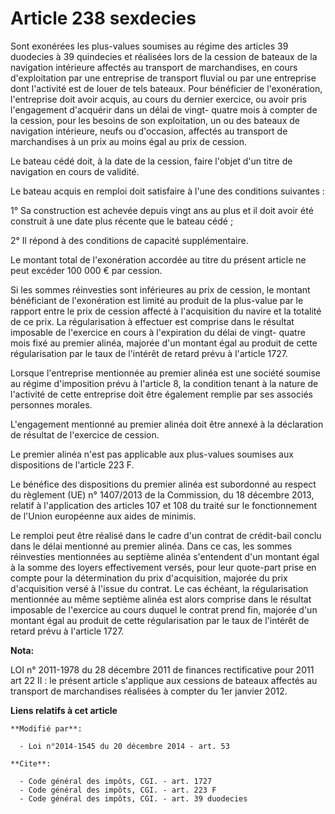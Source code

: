 # Article 238 sexdecies

Sont exonérées les plus-values soumises au régime des articles 39 duodecies à 39 quindecies et réalisées lors de la cession
de bateaux de la navigation intérieure affectés au transport de marchandises, en cours d'exploitation par une entreprise de
transport fluvial ou par une entreprise dont l'activité est de louer de tels bateaux. Pour bénéficier de l'exonération,
l'entreprise doit avoir acquis, au cours du dernier exercice, ou avoir pris l'engagement d'acquérir dans un délai de vingt-
quatre mois à compter de la cession, pour les besoins de son exploitation, un ou des bateaux de navigation intérieure, neufs
ou d'occasion, affectés au transport de marchandises à un prix au moins égal au prix de cession. 

Le bateau cédé doit, à la date de la cession, faire l'objet d'un titre de navigation en cours de validité. 

Le bateau acquis en remploi doit satisfaire à l'une des conditions suivantes : 

1° Sa construction est achevée depuis vingt ans au plus et il doit avoir été construit à une date plus récente que le bateau
cédé ; 

2° Il répond à des conditions de capacité supplémentaire. 

Le montant total de l'exonération accordée au titre du présent article ne peut excéder 100 000 € par cession. 

Si les sommes réinvesties sont inférieures au prix de cession, le montant bénéficiant de l'exonération est limité au produit
de la plus-value par le rapport entre le prix de cession affecté à l'acquisition du navire et la totalité de ce prix. La
régularisation à effectuer est comprise dans le résultat imposable de l'exercice en cours à l'expiration du délai de vingt-
quatre mois fixé au premier alinéa, majorée d'un montant égal au produit de cette régularisation par le taux de l'intérêt de
retard prévu à l'article 1727. 

Lorsque l'entreprise mentionnée au premier alinéa est une société soumise au régime d'imposition prévu à l'article 8, la
condition tenant à la nature de l'activité de cette entreprise doit être également remplie par ses associés personnes
morales. 

L'engagement mentionné au premier alinéa doit être annexé à la déclaration de résultat de l'exercice de cession. 

Le premier alinéa n'est pas applicable aux plus-values soumises aux dispositions de l'article 223 F. 

Le bénéfice des dispositions du premier alinéa est subordonné au respect du règlement (UE) n° 1407/2013 de la Commission, du
18 décembre 2013, relatif à l'application des articles 107 et 108 du traité sur le fonctionnement de l'Union européenne aux
aides de minimis. 

Le remploi peut être réalisé dans le cadre d'un contrat de crédit-bail conclu dans le délai mentionné au premier alinéa. Dans
ce cas, les sommes réinvesties mentionnées au septième alinéa s'entendent d'un montant égal à la somme des loyers
effectivement versés, pour leur quote-part prise en compte pour la détermination du prix d'acquisition, majorée du prix
d'acquisition versé à l'issue du contrat. Le cas échéant, la régularisation mentionnée au même septième alinéa est alors
comprise dans le résultat imposable de l'exercice au cours duquel le contrat prend fin, majorée d'un montant égal au produit
de cette régularisation par le taux de l'intérêt de retard prévu à l'article 1727.

**Nota:**

LOI n° 2011-1978 du 28 décembre 2011 de finances rectificative pour 2011 art 22 II : le présent article s'applique aux
cessions de bateaux affectés au transport de marchandises réalisées à compter du 1er janvier 2012.

**Liens relatifs à cet article**

	**Modifié par**:

	  - Loi n°2014-1545 du 20 décembre 2014 - art. 53

	**Cite**:

	  - Code général des impôts, CGI. - art. 1727
	  - Code général des impôts, CGI. - art. 223 F
	  - Code général des impôts, CGI. - art. 39 duodecies
